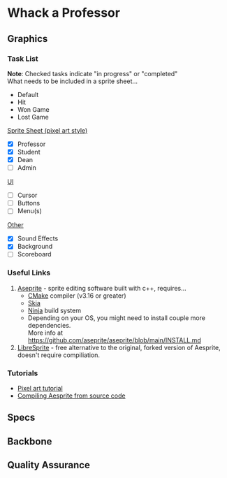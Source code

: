 # Whack a Professor 

## Graphics 
### Task List 
**Note**: Checked tasks indicate "in progress" or "completed" <br>
What needs to be included in a sprite sheet...
- Default
- Hit
- Won Game
- Lost Game

<ins>Sprite Sheet (pixel art style)</ins> <br>
  * [x] Professor
  * [x] Student 
  * [x] Dean 
  * [ ] Admin

<ins>UI</ins>
   * [ ] Cursor
   * [ ] Buttons
   * [ ] Menu(s)

<ins>Other</ins>
   * [x] Sound Effects
   * [x] Background
   * [ ] Scoreboard

### Useful Links
1. [Aseprite](https://github.com/aseprite/aseprite/blob/main/INSTALL.md) - sprite editing software built with c++, requires...
   * [CMake](https://cmake.org/download/) compiler (v3.16 or greater)
   * [Skia](https://github.com/aseprite/skia/releases) 
   * [Ninja](https://ninja-build.org/) build system 
   * Depending on your OS, you might need to install couple more dependencies. <br>More info at <https://github.com/aseprite/aseprite/blob/main/INSTALL.md>
2. [LibreSprite](https://libresprite.github.io/#!/) - free alternative to the original, forked version of Aesprite, doesn't require compiliation. 

### Tutorials 
- [Pixel art tutorial](https://www.youtube.com/watch?v=lfR7Qj04-UA) 
- [Compiling Aesprite from source code](https://www.youtube.com/watch?v=82TIDyKjxuE)


## Specs

## Backbone

## Quality Assurance
